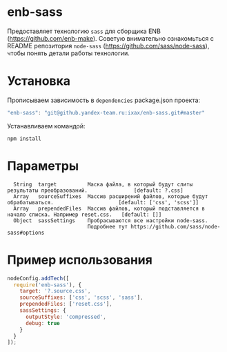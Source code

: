enb-sass
========

Предоставляет технологию `sass` для сборщика ENB (https://github.com/enb-make).
Советую внимательно ознакомьться с README репозитория `node-sass` (https://github.com/sass/node-sass), чтобы понять детали работы технологии.


Установка
=========

Прописываем зависимость в `dependencies` package.json проекта:

```javascript
"enb-sass": "git@github.yandex-team.ru:ixax/enb-sass.git#master"
```

Устанавливаем командой:

```
npm install
```


Параметры
=========

      String  target          Маска файла, в который будут слиты результаты преобразований.               [default: ?.css]
      Array   sourceSuffixes  Массив расширений файлов, которые будут обрабатываться.                     [default: ['css', 'scss']]
      Array   prependedFiles  Массив файлов, который подставляется в начало списка. Например reset.css.   [default: []]
      Object  sassSettings    Пробрасываются все настройки node-sass.
                              Подробнее тут https://github.com/sass/node-sass#options


Пример использования
====================

```javascript
nodeConfig.addTech([
  require('enb-sass'), {
    target: '?.source.css',
    sourceSuffixes: ['css', 'scss', 'sass'],
    prependedFiles: ['reset.css'],
    sassSettings: {
      outputStyle: 'compressed',
      debug: true
    }
  }
]);
```
